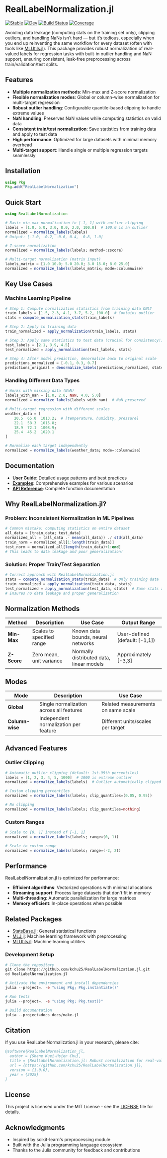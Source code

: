 # RealLabelNormalization.jl

[![Stable](https://img.shields.io/badge/docs-stable-blue.svg)](https://kchu25.github.io/RealLabelNormalization.jl/stable/)
[![Dev](https://img.shields.io/badge/docs-dev-blue.svg)](https://kchu25.github.io/RealLabelNormalization.jl/dev/)
[![Build Status](https://github.com/kchu25/RealLabelNormalization.jl/actions/workflows/CI.yml/badge.svg?branch=main)](https://github.com/kchu25/RealLabelNormalization.jl/actions/workflows/CI.yml?query=branch%3Amain)
[![Coverage](https://codecov.io/gh/kchu25/RealLabelNormalization.jl/branch/main/graph/badge.svg)](https://codecov.io/gh/kchu25/RealLabelNormalization.jl)


Avoiding data leakage (computing stats on the training set only), clipping outliers, and handling NaNs isn’t hard — but it’s tedious, especially when you end up reinventing the same workflow for every dataset (often with tools like [MLUtils.jl](https://github.com/JuliaML/MLUtils.jl)). This package provides robust normalization of real-valued labels for regression tasks with built-in outlier handling and NaN support, ensuring consistent, leak-free preprocessing across train/validation/test splits.


## Features

- **Multiple normalization methods**: Min-max and Z-score normalization
- **Flexible normalization modes**: Global or column-wise normalization for multi-target regression
- **Robust outlier handling**: Configurable quantile-based clipping to handle extreme values
- **NaN handling**: Preserves NaN values while computing statistics on valid data
- **Consistent train/test normalization**: Save statistics from training data and apply to test data
- **High performance**: Optimized for large datasets with minimal memory overhead
- **Multi-target support**: Handle single or multiple regression targets seamlessly

## Installation

```julia
using Pkg
Pkg.add("RealLabelNormalization")
```

## Quick Start

```julia
using RealLabelNormalization

# Basic min-max normalization to [-1, 1] with outlier clipping
labels = [1.0, 5.0, 3.0, 8.0, 2.0, 100.0]  # 100.0 is an outlier
normalized = normalize_labels(labels)
# Output: [-1.0, -0.2, -0.6, 0.4, -0.8, 1.0]

# Z-score normalization
normalized = normalize_labels(labels; method=:zscore)

# Multi-target normalization (matrix input)
labels_matrix = [1.0 10.0; 5.0 20.0; 3.0 15.0; 8.0 25.0]
normalized = normalize_labels(labels_matrix; mode=:columnwise)
```

## Key Use Cases

### Machine Learning Pipeline

```julia
# Step 1: Compute normalization statistics from training data ONLY
train_labels = [1.5, 2.3, 4.1, 3.7, 5.2, 100.0]  # Contains outlier
stats = compute_normalization_stats(train_labels)

# Step 2: Apply to training data
train_normalized = apply_normalization(train_labels, stats)

# Step 3: Apply same statistics to test data (crucial for consistency!)
test_labels = [2.1, 3.9, 4.5]
test_normalized = apply_normalization(test_labels, stats)

# Step 4: After model prediction, denormalize back to original scale
predictions_normalized = [-0.1, 0.3, 0.7]
predictions_original = denormalize_labels(predictions_normalized, stats)
```

### Handling Different Data Types

```julia
# Works with missing data (NaN)
labels_with_nan = [1.0, 2.0, NaN, 4.0, 5.0]
normalized = normalize_labels(labels_with_nan)  # NaN preserved

# Multi-target regression with different scales
weather_data = [
    20.5  65.0  1013.2;  # [temperature, humidity, pressure]
    22.1  58.3  1015.8;
    18.9  72.1  1008.9;
    25.4  45.2  1020.1
]

# Normalize each target independently
normalized = normalize_labels(weather_data; mode=:columnwise)
```

## Documentation

- [**User Guide**](https://kchu25.github.io/RealLabelNormalization.jl/dev/guide/): Detailed usage patterns and best practices
- [**Examples**](https://kchu25.github.io/RealLabelNormalization.jl/dev/examples/): Comprehensive examples for various scenarios
- [**API Reference**](https://kchu25.github.io/RealLabelNormalization.jl/dev/api/): Complete function documentation

## Why RealLabelNormalization.jl?

### Problem: Inconsistent Normalization in ML Pipelines

```julia
# Common mistake: computing statistics on entire dataset
all_data = [train_data; test_data]
normalized_all = (all_data .- mean(all_data)) ./ std(all_data)
train_norm = normalized_all[1:length(train_data)]
test_norm = normalized_all[length(train_data)+1:end]
# This leads to data leakage and poor generalization!
```

### Solution: Proper Train/Test Separation

```julia
# Correct approach with RealLabelNormalization.jl
stats = compute_normalization_stats(train_data)  # Only training data
train_normalized = apply_normalization(train_data, stats)
test_normalized = apply_normalization(test_data, stats)  # Same stats applied
# Ensures no data leakage and proper generalization
```

## Normalization Methods

| Method | Description | Use Case | Output Range |
|--------|-------------|----------|--------------|
| **Min-Max** | Scales to specified range | Known data bounds, neural networks | User-defined (default: [-1,1]) |
| **Z-Score** | Zero mean, unit variance | Normally distributed data, linear models | Approximately [-3,3] |

## Modes

| Mode | Description | Use Case |
|------|-------------|----------|
| **Global** | Single normalization across all features | Related measurements on same scale |
| **Column-wise** | Independent normalization per feature | Different units/scales per target |

## Advanced Features

### Outlier Clipping

```julia
# Automatic outlier clipping (default: 1st-99th percentiles)
labels = [1, 2, 3, 4, 5, 1000]  # 1000 is extreme outlier
normalized = normalize_labels(labels)  # Outlier automatically clipped

# Custom clipping percentiles
normalized = normalize_labels(labels; clip_quantiles=(0.05, 0.95))

# No clipping
normalized = normalize_labels(labels; clip_quantiles=nothing)
```

### Custom Ranges

```julia
# Scale to [0, 1] instead of [-1, 1]
normalized = normalize_labels(labels; range=(0, 1))

# Scale to custom range
normalized = normalize_labels(labels; range=(-2, 2))
```

## Performance

RealLabelNormalization.jl is optimized for performance:

- **Efficient algorithms**: Vectorized operations with minimal allocations
- **Streaming support**: Process large datasets that don't fit in memory
- **Multi-threading**: Automatic parallelization for large matrices
- **Memory efficient**: In-place operations when possible

## Related Packages

- [StatsBase.jl](https://github.com/JuliaStats/StatsBase.jl): General statistical functions
- [MLJ.jl](https://github.com/alan-turing-institute/MLJ.jl): Machine learning framework with preprocessing
- [MLUtils.jl](https://github.com/JuliaML/MLUtils.jl): Machine learning utilities

### Development Setup

```julia
# Clone the repository
git clone https://github.com/kchu25/RealLabelNormalization.jl.git
cd RealLabelNormalization.jl

# Activate the environment and install dependencies
julia --project=. -e "using Pkg; Pkg.instantiate()"

# Run tests
julia --project=. -e "using Pkg; Pkg.test()"

# Build documentation
julia --project=docs docs/make.jl
```

## Citation

If you use RealLabelNormalization.jl in your research, please cite:

```bibtex
@software{RealLabelNormalization_jl,
  author = {Shane Kuei-Hsien Chu},
  title = {RealLabelNormalization.jl: Robust normalization for real-valued regression labels},
  url = {https://github.com/kchu25/RealLabelNormalization.jl},
  version = {1.0.0},
  year = {2025}
}
```

## License

This project is licensed under the MIT License - see the [LICENSE](LICENSE) file for details.

## Acknowledgments

- Inspired by scikit-learn's preprocessing module
- Built with the Julia programming language ecosystem
- Thanks to the Julia community for feedback and contributions
